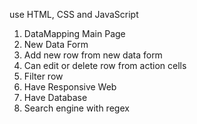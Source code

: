 use HTML, CSS and JavaScript

1. DataMapping Main Page
2. New Data Form
3. Add new row from new data form
4. Can edit or delete row from action cells
5. Filter row
6. Have Responsive Web
7. Have Database
8. Search engine with regex
